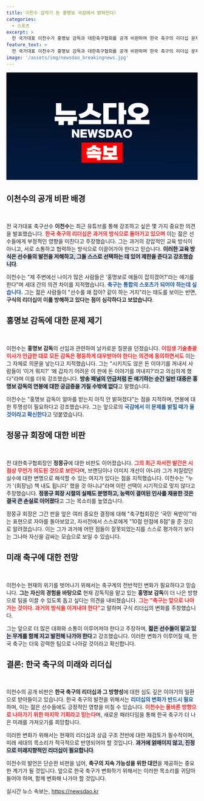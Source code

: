 ```yaml
---
title: 이천수 갑자기 돈 홍명보 국감에서 밝혀진다!
categories:
  - 스포츠
excerpt: >
  전 국가대표 이천수가 홍명보 감독과 대한축구협회를 공개 비판하며 한국 축구의 리더십 문제를 언급했습니다. 그가 제기한 특혜 의혹과 정몽규 회장의 자서전 출간을 둘러싼 논란이 뜨겁습니다. 클릭을 놓치지 마세요!
feature_text: >
  전 국가대표 이천수가 홍명보 감독과 대한축구협회를 공개 비판하며 한국 축구의 리더십 문제를 언급했습니다. 그가 제기한 특혜 의혹과 정몽규 회장의 자서전 출간을 둘러싼 논란이 뜨겁습니다. 클릭을 놓치지 마세요!
image: '/assets/img/newsdao_breakingnews.jpg'
---
```


<p><img src="/assets/img/newsdao_breakingnews.jpg" alt="koreaapp 속보" /></p>

<h2 data-ke-size="size26">이천수의 공개 비판 배경</h2>

<p data-ke-size="size16">&nbsp;</p>

<p>전 국가대표 축구선수 <b>이천수</b>는 최근 유튜브를 통해 강조하고 싶은 몇 가지 중요한 의견을 발표했습니다. <b><span style="color: #ee2323;">한국 축구의 리더십은 과거의 방식으로 돌아가고 있으며</span></b> 이는 젊은 선수들에게 부정적인 영향을 미친다고 주장했습니다. 그는 과거의 강압적인 교육 방식이 아니고, 서로 소통하고 협력하는 방식으로 이끌어가야 한다고 믿습니다. <b><span style="background-color: #21538527;">이러한 교육 방식은 선수들의 발전을 저해하고, 그들 스스로 선택하는 데 있어 제한을 준다고 강조했습니다</span></b>. </p>

<p>이천수는 "제 주변에선 나이가 많은 사람들은 ‘홍명보로 애들이 잡히겠어?’라는 얘기를 한다"며 세대 간의 의견 차이를 지적했습니다. <b><span style="color: #1a5490;">축구는 통합의 스포츠가 되어야 하는데 싶습니다.</span></b> 그는 젊은 사람들이 "선수를 왜 잡아? 같이 하는 거지"라는 태도를 보이는 반면, <b>구식의 리더십이 이를 방해하고 있다는 점이 심각하다고 보았습니다</b>.  </p>

<h2 data-ke-size="size26">홍명보 감독에 대한 문제 제기</h2>

<p data-ke-size="size16">&nbsp;</p>

<p>이천수는 <b>홍명보 감독</b>의 선임과 관련하여 날카로운 질문을 던졌습니다. <b><span style="color: #ee2323;">이임생 기술총괄이사가 언급한 대로 모든 감독은 평등하게 대우받아야 한다는 의견에 동의하면서도</span></b> 이는 그 자체로 의문을 낳는다고 지적했습니다. 그는 "시키지도 않은 돈 이야기를 꺼내서 사람들이 ‘이거 뭐지?’ ‘왜 갑자기 어려운 이 판에 돈 이야기를 꺼내지?’라고 의심하게 했다"라며 이를 더욱 강조했습니다. <b><span style="background-color: #21538527;">방송 패널의 언급처럼 돈 얘기하는 순간 일반 대중은 홍명보 감독의 연봉에 대한 궁금증을 가질 수밖에 없다</span></b>고 말했습니다.</p>

<p>이천수는 "홍명보 감독이 얼마를 받는지 아직 안 밝혀졌다"는 점을 지적하며, 연봉에 대한 투명성이 필요하다고 강조했습니다. 그는 앞으로의 <b><span style="color: #1a5490;">국감에서 이 문제를 밝힐 때가 올 것이라고 확신한다</span></b>고 덧붙였습니다.</p>

<h2 data-ke-size="size26">정몽규 회장에 대한 비판</h2>

<p data-ke-size="size16">&nbsp;</p>

<p>전 대한축구협회장인 <b>정몽규</b>에 대한 비판도 이어졌습니다. <b><span style="color: #ee2323;">그의 최근 자서전 발간은 시점상 무언가 의도된 것으로 보인다</span></b>며, 브랜딩이나 이미지 개선이 아니라 그가 저질렀던 실수에 대한 변명으로 해석할 수 있는 여지가 있다는 점을 지적했습니다. 이천수는 "누가 '(회장님) 책 내도 됩니다' 했을 것 아니냐"라며 이런 선택이 시기적으로 맞지 않다고 주장했습니다. <b><span style="background-color: #21538527;">정몽규 회장 시절의 실패도 분명하고, 능력이 결여된 인사를 채용한 것은 결국 큰 손실로 이어졌다</span></b>고 그는 목소리를 높였습니다.  </p>

<p>정몽규 회장은 그간 판을 엎은 여러 중요한 결정에 대해 "축구협회장은 ‘국민 욕받이’"라는 표현으로 자아를 돌아보았고, 자서전에서 스스로에게 "10점 만점에 8점"을 준 것으로 알려졌습니다. 이는 그가 과거에 어떤 점들이 잘못되었는지를 스스로 평가하기 보다는 그나마 자신을 감싸는 모습으로 보일 수 있습니다. </p>

<h2 data-ke-size="size26">미래 축구에 대한 전망</h2>

<p data-ke-size="size16">&nbsp;</p>

<p>이천수는 현재의 위기를 벗어나기 위해서는 축구계의 전반적인 변화가 필요하다고 믿습니다. <b>그는 자신의 경험을 바탕으로</b> 현재 감독직을 맡고 있는 <b>홍명보 감독</b>이 더 나은 방향으로 팀을 이끌 수 있도록 돕고 싶다는 의견을 내비쳤습니다. <b><span style="color: #ee2323;">그는 "축구는 앞으로 나아가는 것이다. 과거의 방식을 이겨내야 한다"</span></b>고 말하며 구식 리더십의 변화를 주창했습니다.</p>

<p>그는 앞으로 더 많은 대화와 소통이 이루어져야 한다고 주장하며, <b><span style="background-color: #21538527;">젊은 선수들이 맡고 있는 무게를 함께 지고 발전해 나가야 한다</span></b>고 강조했습니다. 이러한 변화가 이루어질 때, 한국 축구는 더욱 강력한 팀으로 나아갈 것이라고 확신합니다.</p>

<h2 data-ke-size="size26">결론: 한국 축구의 미래와 리더십</h2>

<p data-ke-size="size16">&nbsp;</p>

<p>이천수의 공개 비판은 <b>한국 축구의 리더십과 그 방향성</b>에 대한 심도 깊은 이야기의 일환으로 받아들이고 있습니다. 한국 축구의 발전을 위해서는 <b><span style="color: #1a5490;">리더십의 변화가 반드시 필요</span></b>하며, 이는 젊은 선수들에도 긍정적인 영향을 미칠 수 있습니다. <b><span style="color: #ee2323;">이천수는 올바른 방향으로 나아가기 위한 마지막 기회라고 믿는다</span></b>며, 새로운 패러다임을 통해 한국 축구가 더 나은 미래를 가져오기를 희망합니다.  </p>

<p>이러한 변화가 위해서는 현재의 리더십과 상급 구조 전반에 대한 재검토가 필수적이며, 미래 세대의 목소리가 적극적으로 반영되어야 할 것입니다. <b><span style="background-color: #21538527;">과거에 얽매이지 않고, 진정으로 미래지향적인 리더십이 필요합니다</span></b>.  </p>

<p>이천수의 발언은 단순한 비판을 넘어, <b>축구의 지속 가능성을 위한 대안</b>을 제공하는 중요한 계기가 될 것입니다. 앞으로 한국 축구가 변화하기 위해서는 이러한 목소리를 귀담아 들어야 하며, 함께 변화해 나가야 할 것입니다.</p>
실시간 뉴스 속보는, <a href="https://newsdao.kr" rel="dofollow">https://newsdao.kr</a>


